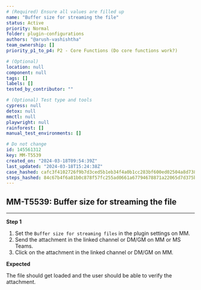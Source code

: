 ```yaml
---
# (Required) Ensure all values are filled up
name: "Buffer size for streaming the file"
status: Active
priority: Normal
folder: plugin-configurations
authors: "@arush-vashishtha"
team_ownership: []
priority_p1_to_p4: P2 - Core Functions (Do core functions work?)

# (Optional)
location: null
component: null
tags: []
labels: []
tested_by_contributor: ""

# (Optional) Test type and tools
cypress: null
detox: null
mmctl: null
playwright: null
rainforest: []
manual_test_environments: []

# Do not change
id: 145561312
key: MM-T5539
created_on: "2024-03-18T09:54:39Z"
last_updated: "2024-03-18T15:24:38Z"
case_hashed: cafc3f4102726f9b7d3ced5b1eb34f4a0b1cc283bf600ed02504a8d7385a4498bf53008dee0db860f02f4785c3ddaf83
steps_hashed: 84c67b4f6a81b0c878f57fc255ad0661a67794678871a22065d7d375b4f07f91841ef7dfce527f1f76462f96bd013631
---
```


<!-- (Auto-generated) Based on frontmatter's "key" and "name" -->

## MM-T5539: Buffer size for streaming the file

---

**Step 1**

1. Set the `Buffer size for streaming files` in the plugin settings on MM.
2. Send the attachment in the linked channel or DM/GM on MM or MS Teams.
3. Click on the attachment in the linked channel or DM/GM on MM.

**Expected**

The file should get loaded and the user should be able to verify the attachment.
